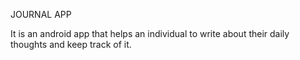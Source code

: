 JOURNAL APP

It is an android app that helps an individual to write about their daily thoughts and keep track of it.
